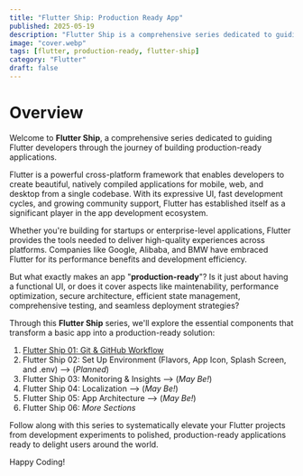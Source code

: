 ```yaml
---
title: "Flutter Ship: Production Ready App"
published: 2025-05-19
description: "Flutter Ship is a comprehensive series dedicated to guiding Flutter developers through the journey of building production-ready applications."
image: "cover.webp"
tags: [flutter, production-ready, flutter-ship]
category: "Flutter"
draft: false
---
```


# Overview

Welcome to **Flutter Ship**, a comprehensive series dedicated to guiding Flutter developers through the journey of building production-ready applications.

Flutter is a powerful cross-platform framework that enables developers to create beautiful, natively compiled applications for mobile, web, and desktop from a single codebase. With its expressive UI, fast development cycles, and growing community support, Flutter has established itself as a significant player in the app development ecosystem.

Whether you're building for startups or enterprise-level applications, Flutter provides the tools needed to deliver high-quality experiences across platforms. Companies like Google, Alibaba, and BMW have embraced Flutter for its performance benefits and development efficiency.

But what exactly makes an app "**production-ready**"? Is it just about having a functional UI, or does it cover aspects like maintenability, performance optimization, secure architecture, efficient state management, comprehensive testing, and seamless deployment strategies?

Through this **Flutter Ship** series, we'll explore the essential components that transform a basic app into a production-ready solution:

1. [Flutter Ship 01: Git & GitHub Workflow](git-github/)
2. Flutter Ship 02: Set Up Environment (Flavors, App Icon, Splash Screen, and .env)  --> (_Planned_)
6. Flutter Ship 03: Monitoring & Insights --> (_May Be!_)
7. Flutter Ship 04: Localization --> (_May Be!_)
8. Flutter Ship 05: App Architecture --> (_May Be!_)
9. Flutter Ship 06: _More Sections_

Follow along with this series to systematically elevate your Flutter projects from development experiments to polished, production-ready applications ready to delight users around the world.

Happy Coding!
